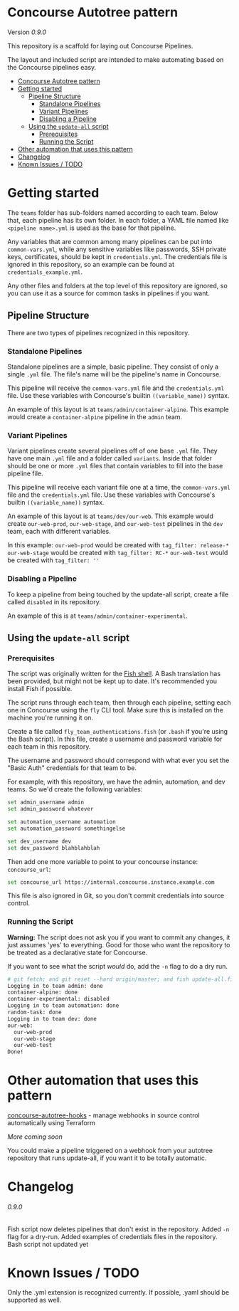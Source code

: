# Concourse Autotree pattern

Version *0.9.0*

This repository is a scaffold for laying out Concourse Pipelines.

The layout and included script are intended to make automating based on the Concourse pipelines easy.

<!-- TOC START min:1 max:3 link:true asterisk:false update:true -->
- [Concourse Autotree pattern](#concourse-autotree-pattern)
- [Getting started](#getting-started)
  - [Pipeline Structure](#pipeline-structure)
    - [Standalone Pipelines](#standalone-pipelines)
    - [Variant Pipelines](#variant-pipelines)
    - [Disabling a Pipeline](#disabling-a-pipeline)
  - [Using the `update-all` script](#using-the-update-all-script)
    - [Prerequisites](#prerequisites)
    - [Running the Script](#running-the-script)
- [Other automation that uses this pattern](#other-automation-that-uses-this-pattern)
- [Changelog](#changelog)
- [Known Issues / TODO](#known-issues--todo)
<!-- TOC END -->

# Getting started

The `teams` folder has sub-folders named according to each team. Below that, each pipeline has its own folder. In each folder, a YAML file named like `<pipeline name>.yml` is used as the base for that pipeline.

Any variables that are common among many pipelines can be put into `common-vars.yml`, while any sensitive variables like passwords, SSH private keys, certificates, should be kept in `credentials.yml`. The credentials file is ignored in this repository, so an example can be found at `credentials_example.yml`.

Any other files and folders at the top level of this repository are ignored, so you can use it as a source for common tasks in pipelines if you want.

## Pipeline Structure

There are two types of pipelines recognized in this repository.

### Standalone Pipelines

Standalone pipelines are a simple, basic pipeline. They consist of only a single `.yml` file. The file's name will be the pipeline's name in Concourse.

This pipeline will receive the `common-vars.yml` file and the `credentials.yml` file. Use these variables with Concourse's builtin `((variable_name))` syntax.

An example of this layout is at `teams/admin/container-alpine`. This example would create a `container-alpine` pipeline in the `admin` team.


### Variant Pipelines

Variant pipelines create several pipelines off of one base `.yml` file. They have one main `.yml` file and a folder called `variants`. Inside that folder should be one or more `.yml` files that contain variables to fill into the base pipeline file.

This pipeline will receive each variant file one at a time, the `common-vars.yml` file and the `credentials.yml` file. Use these variables with Concourse's builtin `((variable_name))` syntax.

An example of this layout is at `teams/dev/our-web`. This example would create `our-web-prod`, `our-web-stage`, and `our-web-test` pipelines in the `dev` team, each with different variables.

In this example:
`our-web-prod` would be created with `tag_filter: release-*`
`our-web-stage` would be created with `tag_filter: RC-*`
`our-web-test` would be created with `tag_filter: ''`


### Disabling a Pipeline

To keep a pipeline from being touched by the update-all script, create a file called `disabled` in its repository.

An example of this is at `teams/admin/container-experimental`.

## Using the `update-all` script

### Prerequisites

The script was originally written for the [Fish shell](https://fishshell.com). A Bash translation has been provided, but might not be kept up to date. It's recommended you install Fish if possible.

The script runs through each team, then through each pipeline, setting each one in Concourse using the `fly` CLI tool. Make sure this is installed on the machine you're running it on.

Create a file called `fly_team_authentications.fish` (or `.bash` if you're using the Bash script). In this file, create a username and password variable for each team in this repository.

The username and password should correspond with what ever you set the "Basic Auth" credentials for that team to be.

For example, with this repository, we have the admin, automation, and dev teams. So we'd create the following variables:

```sh
set admin_username admin
set admin_password whatever

set automation_username automation
set automation_password somethingelse

set dev_username dev
set dev_password blahblahblah
```

Then add one more variable to point to your concourse instance: `concourse_url`:
```sh
set concourse_url https://internal.concourse.instance.example.com
```

This file is also ignored in Git, so you don't commit credentials into source control.

### Running the Script

**Warning:** The script does not ask you if you want to commit any changes, it just assumes 'yes' to everything. Good for those who want the repository to be treated as a declarative state for Concourse.

If you want to see what the script *would* do, add the `-n` flag to do a dry run.

```sh
# git fetch; and git reset --hard origin/master; and fish update-all.fish
Logging in to team admin: done
container-alpine: done
container-experimental: disabled
Logging in to team automation: done
random-task: done
Logging in to team dev: done
our-web:
  our-web-prod
  our-web-stage
  our-web-test
Done!
```

# Other automation that uses this pattern

[concourse-autotree-hooks](https://github.com/tprobinson/concourse-autotree-hooks) - manage webhooks in source control automatically using Terraform

*More coming soon*

You could make a pipeline triggered on a webhook from your autotree repository that runs update-all, if you want it to be totally automatic.

# Changelog

###### *0.9.0*

Fish script now deletes pipelines that don't exist in the repository.
Added `-n` flag for a dry-run.
Added examples of credentials files in the repository.
Bash script not updated yet

# Known Issues / TODO

Only the .yml extension is recognized currently. If possible, .yaml should be supported as well.
